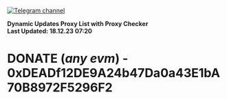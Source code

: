 [![Telegram channel](https://img.shields.io/endpoint?url=https://runkit.io/damiankrawczyk/telegram-badge/branches/master?url=https://t.me/n4z4v0d)](https://t.me/n4z4v0d) 

**Dynamic Updates Proxy List with Proxy Checker**  
**Last Updated: 18.12.23 07:20**

# DONATE (_any evm_) - 0xDEADf12DE9A24b47Da0a43E1bA70B8972F5296F2
